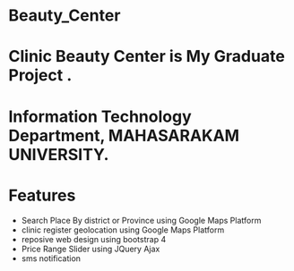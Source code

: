 # Beauty_Center
# Clinic Beauty Center is My Graduate Project .
# Information Technology Department, MAHASARAKAM UNIVERSITY.
# Features
- Search Place By district or Province  using Google Maps Platform
- clinic register geolocation using Google Maps Platform 
- reposive web design using bootstrap 4 
- Price Range Slider using JQuery  Ajax
- sms notification
